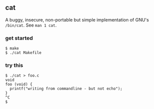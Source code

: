 cat
---

A buggy, insecure, non-portable but simple implementation of GNU's `/bin/cat`.
See `man 1 cat`.

### get started

```
$ make
$ ./cat Makefile
```

### try this

```
$ ./cat > foo.c
void
foo (void) {
  printf("writing from commandline - but not echo");
}
^C
$
```
